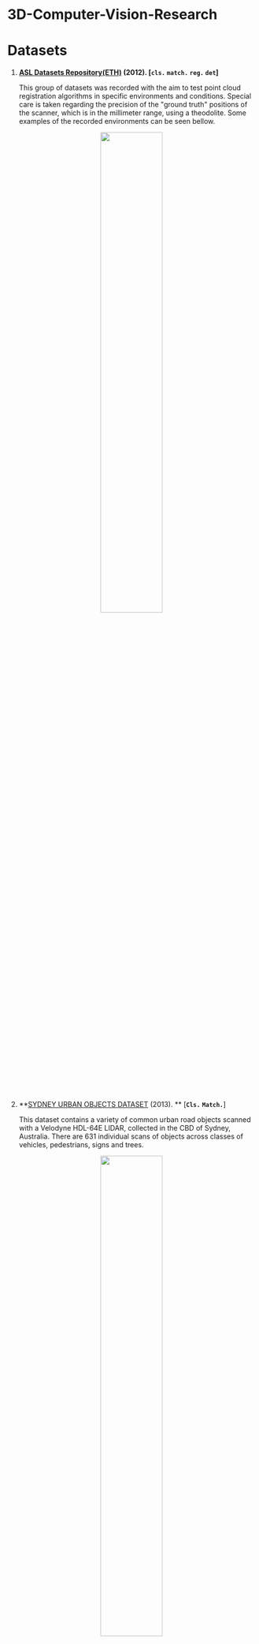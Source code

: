 # 3D-Computer-Vision-Research
# Datasets

1. **[ASL Datasets Repository(ETH)](https://projects.asl.ethz.ch/datasets/doku.php?id=home)  (2012).  [`cls.` `match.` `reg.` `det`]**

   This group of datasets was recorded with the aim to test point cloud registration algorithms in specific environments and conditions. Special care is taken regarding the precision of the "ground truth" positions of the scanner, which is in the millimeter range, using a theodolite. Some examples of the recorded environments can be seen bellow.

<p align="center"><img width="50%" src="https://github.com/Yansz/3D-Computer-Vision-Research/blob/master/images/asldataset_weblarge.jpg" /></p>

2. **[SYDNEY URBAN OBJECTS DATASET](http://www.acfr.usyd.edu.au/papers/SydneyUrbanObjectsDataset.shtml)  (2013). ** [__`Cls.`__ __`Match.`__]

   This dataset contains a variety of common urban road objects scanned with a Velodyne HDL-64E LIDAR, collected in the CBD of Sydney, Australia. There are 631 individual scans of objects across classes of vehicles, pedestrians, signs and trees. 

<p align="center"><img width="50%" src="https://github.com/Yansz/3D-Computer-Vision-Research/blob/master/images/arranged.png" /></p>

3. **[PASCAL3D+](http://cvgl.stanford.edu/projects/pascal3d.html)  (2014).  [__`Pos.`__ __`Det.`__]**

   Beyond PASCAL: A Benchmark for 3D Object Detection in the Wild. 12 categories, on average 3k+ objects per category, for 3D object detection and pose estimation.

<p align="center"><img width="50%" src="https://github.com/Yansz/3D-Computer-Vision-Research/blob/master/images/cads.png" /></p>

4. **[ModelNet](http://modelnet.cs.princeton.edu/)  (2015).  [`Cls.`]**

   The Princeton ModelNet , including 127915 3D CAD models from 662 categories 

* ModelNet10: 4899 models from 10 categories 
* ModelNet40: 12311 models from 40 categories, all are uniformly orientate

<p align="center"><img width="50%" src="https://github.com/Yansz/3D-Computer-Vision-Research/blob/master/images/modelnet.jpg" /></p>

5. **[ShapeNet](https://www.shapenet.org/)  (2015).   [`Seg.`]**

   Including 3Million+ models and 4K+ categories. A collaborative dataset between researchers at Princeton, Stanford and TTIC.

* [PartNet](https://shapenet.org/download/parts) The PartNet dataset provides fine grained part annotation of objects in ShapeNetCore.

<p align="center"><img width="50%" src="https://github.com/Yansz/3D-Computer-Vision-Research/blob/master/images/shapenet.jpg" /></p>

6. **[Semantic3D](http://www.semantic3d.net/)  (2016).  [`Cls.` `Seg.`]**

   They have created a framework for the fair evaluation of semantic classification in 3D space. In this framework we provide:

* A large set of point clouds with over **four billion** of labelled points. It covers a range of diverse urban scenes: churches, streets, railroad tracks, squares, villages, soccer fields, castles to name just a few.
* Ground truth, hand-labelled by professional assessors. 
* A common evaluation tool providing the established intersection-union measure along with the full confusion matrix.

<p align="center"><img width="50%" src="https://github.com/Yansz/3D-Computer-Vision-Research/blob/master/images/sg.jpg" /></p>

7. **[3D MNIST](https://www.kaggle.com/daavoo/3d-mnist)  (2017).  [`Cls.`]**

   The aim of this dataset is to provide a simple way to get started with 3D computer vision problems such as 3D shape recognition. 

<p align="center"><img width="50%" src="https://github.com/Yansz/3D-Computer-Vision-Research/blob/master/images/dataset-original.png" /></p>

8. **[SceneNN](http://www.scenenn.net/)   (2016).  [`Cls.` `Seg.`]**

   RGB-D scene meshes dataset consisting of more than 100 indoor scenes, captured at various places, e.g., offices, dormitory, classrooms, pantry, etc. All scenes are reconstructed into triangle meshes and have per-vertex and per-pixel annotation. 

<p align="center"><img width="50%" src="https://github.com/Yansz/3D-Computer-Vision-Research/blob/master/images/segmented.png" /></p>

9. **[S3DIS](http://buildingparser.stanford.edu/dataset.html#Download)   (2017).  [ `Seg.`]**

   The Stanford Large-Scale 3D Indoor Spaces Dataset. The dataset is collected in 6 large-scale indoor areas that originate from 3 different buildings of mainly educational and office use. It contains colored point clouds and textured meshes for each scanned area. 3D semantic annotations for objects and scenes are offered for both modalities, with point-level and face-level labels correspondingly. 

<p align="center"><img width="50%" src="https://github.com/Yansz/3D-Computer-Vision-Research/blob/master/images/S3DIS.png" /></p>

10. **[ScanNet](http://www.scan-net.org/)  (2017).  [__`Cls.`__ __`Seg.`__]**

    Richly-annotated 3D Reconstructions of Indoor Scenes. An RGB-D video dataset containing 2.5 million views in more than 1500 scans, annotated with 3D camera poses, surface reconstructions, and instance-level semantic segmentations.

<p align="center"><img width="50%" src="https://github.com/Yansz/3D-Computer-Vision-Research/blob/master/images/scannet_benchmark.jpg" /></p>



11. **[NPM3D](http://npm3d.fr/paris-lille-3d)  (2017) .  [__`Cls.`__ __`Seg.`__]**

     The Paris-Lille-3D  has been produced by a Mobile Laser System (MLS) in two different cities in France (Paris and Lille). The Point Cloud has been labeled entirely by hand with 50 different classes to help the research community on automatic point cloud segmentation and classification algorithms.

<p align="center"><img width="50%" src="https://github.com/Yansz/3D-Computer-Vision-Research/blob/master/images/Paris_Lille_3D_GT7.jpg" /></p>



12. **[[UWA Dataset](http://staffhome.ecm.uwa.edu.au/~00053650/databases.html)]  (2006-2018).  [`Cls.` `Seg.` `Reg.`]**

    Organized 15 datasets, including these:

* Database for 3D object recognition in cluttered scenes: There are 50 different scenes scanned with the Minolta scanner.
* Database for 3D surface registration (3D modeling) 
* Database for  FACE DATABASE (3D scans and 2D images under different illuminations): Frontal face images under varying illumination (from an LCD) and the corresponding 3D face model (acquired with Minolta laser scanner).
* ....

13. **[KITTI](http://www.cvlibs.net/datasets/kitti/)  (2015).  [`Seg.`  `Det.`]** 

    The KITTI Vision Benchmark Suite.

* **[SemanticKITTI](http://semantic-kitti.org/dataset.html)  (2019).**  [__`Seg.`__  __`Aut.`__]

   A Dataset for Semantic Scene Understanding using LiDAR Sequences, 28 classes, for autonomous driving. All sequences of KITTI odometry labeled.

<p align="center"><img width="50%" src="https://github.com/Yansz/3D-Computer-Vision-Research/blob/master/images/semantic-ptcl.gif" /></p>



14. **[Canadian Planetary Emulation Terrain 3D Mapping Dataset](http://asrl.utias.utoronto.ca/datasets/3dmap/)  [`SLAM.`]**

    The Canadian Planetary Emulation Terrain 3D Mapping Dataset is a collection of three-dimensional laser scans gathered at two unique planetary analogue rover test facilities in Canada. These test facilities offer emulated planetary terrain in controlled environments, as well as at manageable scales for algorithmic development. This dataset is subdivided into four individual subsets, gathered using panning laser rangefinders mounted on mobile rover platforms. All of the data are presented in human-readable text files, and are accompanied by Matlab parsing scripts to facilitate use thereof.

<p align="center"><img width="50%" src="https://github.com/Yansz/3D-Computer-Vision-Research/blob/master/images/canadian.png" /></p>



15. **[Robotic 3D Scan Repository](http://asrl.utias.utoronto.ca/datasets/3dmap/) (2017).  [__`SLAM.`__  `Aut.`]**

    There are 27 date sets available now, This repository provides:

- 3D point clouds from robotic experiments

- log files of robot runs

- standard 3D data sets for the robotics community

  <p align="center"><img width="50%" src="https://github.com/Yansz/3D-Computer-Vision-Research/blob/master/images/thermotownhall.jpg" /></p>
  
  

16. **[Matterport3D](https://niessner.github.io/Matterport/)  (2018).   [`Cls.` `Seg.` `Reg.`]**

    RGB-D: 10,800 panoramic views from 194,400 RGB-D images. Annotations: surface reconstructions, camera poses, and 2D and 3D semantic segmentations. Keypoint matching, view overlap prediction, normal prediction from color, semantic segmentation, and scene classification. 

<p align="center"><img width="50%" src="https://github.com/Yansz/3D-Computer-Vision-Research/blob/master/images/teaser.png" /></p>



17. **[PedX](https://arxiv.org/abs/1809.03605)  (2018)   [`Pos.` `Aut.`]** 

    3D Pose Estimation of Pedestrians, more than 5,000 pairs of high-resolution (12MP) stereo images and LiDAR data along with providing 2D and 3D labels of pedestrians.

    <p align="center"><img width="50%" src="https://github.com/Yansz/3D-Computer-Vision-Research/blob/master/images/pedx.png" /></p>

    

18. **[Lyft Level 5](https://level5.lyft.com/dataset/?source=post_page)   (2019).  [`Det.` `Seg.` `Aut.`]**

    A large-scale dataset featuring the raw sensor camera and LiDAR inputs as perceived by a fleet of multiple, high-end, autonomous vehicles in a bounded geographic area. This dataset also includes high quality, human-labelled 3D bounding boxes of traffic agents, an underlying HD spatial semantic map. 

<p align="center"><img width="50%" src="https://github.com/Yansz/3D-Computer-Vision-Research/blob/master/images/LYFT.png" /></p>



19. **[Argoverse BY ARGO AI](https://www.argoverse.org/)  (2019).  [`Tra.` `Aut.`]**

    The data in Argoverse comes from a subset of the area in which Argo AI’s self-driving test vehicles are operating in Miami and Pittsburgh, Two public datasets (3D Tracking and Motion Forecasting) supported by highly detailed maps to test, experiment, and teach self-driving vehicles how to understand the world around them.

<p align="center"><img width="50%" src="https://github.com/Yansz/3D-Computer-Vision-Research/blob/master/images/ARGOVERSE.png" /></p>



20. **[H3D](https://usa.honda-ri.com/H3D)  (2019).  [`Det.` `Tra.` `Aut.`]**

    The H3D is a large scale full-surround 3D multi-object detection and tracking dataset. It is gathered from HDD dataset, a large scale naturalistic driving dataset collected in San Francisco Bay Area.  

<p align="center"><img width="50%" src="https://github.com/Yansz/3D-Computer-Vision-Research/blob/master/images/h3D.png" /></p>



21. **[[WAD](http://wad.ai/2019/challenge.html)] [[ApolloScape](http://apolloscape.auto/tracking.html)]  (2019).  [ `Seg.` `Det.` `Aut.`]**  

    The datasets are provided by Baidu Inc. They use an acquisition car to collect traffic data, including camera-based images and LiDAR-based point clouds, and trajectories of traffic-agents in the range of LiDAR. The new dataset with about 150min sequential data is a large-scale dataset for urban streets, which focuses on heterogeneous traffic-agents for 3D detection, tracking, trajectory prediction, motion planning, and simulation tasks.

<p align="center"><img width="50%" src="https://github.com/Yansz/3D-Computer-Vision-Research/blob/master/images/APOLLO.gif" /></p>



22. **[[nuScenes](https://d3u7q4379vrm7e.cloudfront.net/object-detection)]  (2019).  [`Det.`  `Aut.`]**

    The nuScenes dataset is a large-scale autonomous driving dataset. 

<p align="center"><img width="50%" src="https://github.com/Yansz/3D-Computer-Vision-Research/blob/master/images/NUtasks.png" /></p>



23. **[Waymo Open Dataset](https://waymo.com/open/) (2020). [`Det.`  `Aut.`]**

    The Waymo Open Dataset is comprised of high resolution sensor data collected by Waymo self-driving cars in a wide variety of conditions. It currently contains 1,950 segments. 

<p align="center"><img width="50%" src="https://github.com/Yansz/3D-Computer-Vision-Research/blob/master/images/waymo.gif" /></p>



24. **[PreSIL](https://uwaterloo.ca/waterloo-intelligent-systems-engineering-lab/projects/precise-synthetic-image-and-lidar-presil-dataset-autonomous)  (2020).  [`Det.` `Aut.`]** 

    The Precise Synthetic Image and LiDAR (PreSIL) dataset for autonomous vehicle perception.Depth information, semantic segmentation (images), point-wise segmentation (point clouds), ground point labels (point clouds), and detailed annotations for all vehicles and people. 

<p align="center"><img width="50%" src="https://github.com/Yansz/3D-Computer-Vision-Research/blob/master/images/PRESIL2.png" /></p>